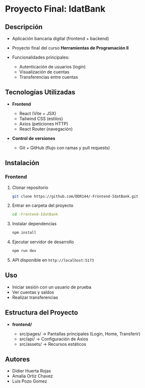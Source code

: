 # Proyecto Final: IdatBank

## Descripción

* Aplicación bancaria digital (frontend + backend)
* Proyecto final del curso **Herramientas de Programación II**
* Funcionalidades principales:

  * Autenticación de usuarios (login)
  * Visualización de cuentas
  * Transferencias entre cuentas  

## Tecnologías Utilizadas

* **Frontend**

  * React (Vite + JSX)
  * Tailwind CSS (estilos)
  * Axios (peticiones HTTP)
  * React Router (navegación)

* **Control de versiones**

  * Git + GitHub (flujo con ramas y pull requests)

## Instalación

### Frontend

1. Clonar repositorio

   ```bash
   git clone https://github.com/DDR144/-Frontend-IdatBank.git
   ```
2. Entrar en carpeta del proyecto

   ```bash
   cd -Frontend-IdatBank
   ```
3. Instalar dependencias

   ```bash
   npm install
   ```
4. Ejecutar servidor de desarrollo

   ```bash
   npm run dev
   ```
5. API disponible en `http://localhost:5173`

## Uso

* Iniciar sesión con un usuario de prueba
* Ver cuentas y saldos
* Realizar transferencias

## Estructura del Proyecto

* **frontend/**

  * src/pages/ → Pantallas principales (Login, Home, Transferir)
  * src/api/ → Configuración de Axios
  * src/assets/ → Recursos estáticos

## Autores

* Didier Huerta Rojas
* Amalia Ortiz Chavez
* Luis Pozo Gomez
